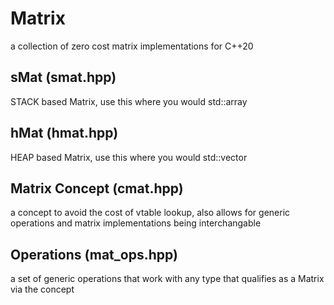 # Matrix 
a collection of zero cost matrix implementations for C++20

## sMat (smat.hpp)
STACK based Matrix, use this where you would std::array

## hMat (hmat.hpp)
HEAP based Matrix, use this where you would std::vector

## Matrix Concept (cmat.hpp)
a concept to avoid the cost of vtable lookup, also allows for generic operations and matrix implementations being interchangable

## Operations (mat_ops.hpp)
a set of generic operations that work with any type that qualifies as a Matrix via the concept